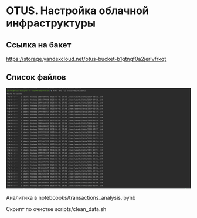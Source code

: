 # OTUS. Настройка облачной инфраструктуры

## Ссылка на бакет

https://storage.yandexcloud.net/otus-bucket-b1gtngf0a2jerlvfrkqt


## Список файлов

![Изображение](image.png)

Аналитика в noteboooks/transactions_analysis.ipynb

Скрипт по очистке scripts/clean_data.sh
